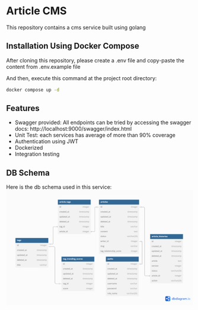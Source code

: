 # Article CMS

This repository contains a cms service built using golang

## Installation Using Docker Compose

After cloning this repository, please create a .env file and copy-paste the content from .env.example file

And then, execute this command at the project root directory:

```bash
docker compose up -d
```

## Features

- Swagger provided: All endpoints can be tried by accessing the swagger docs: http://localhost:9000/swagger/index.html
- Unit Test: each services has average of more than 90% coverage 
- Authentication using JWT
- Dockerized
- Integration testing 

## DB Schema
Here is the db schema used in this service:
![ERD CMS](erd-cms.png)